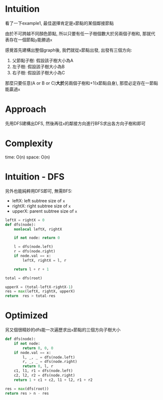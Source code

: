 # Intuition

看了一下example1, 最佳選擇肯定是`x`節點的某個鄰接節點

由於不可跨越不同顏色節點, 所以只要有任一子樹個數大於另兩個子樹和, 那就代表存在一個節點`y`能勝過`x`

感覺首先建構出整個graph後, 我們就從`x`節點出發, 出發有三個方向:
1. 父節點子樹: 假設該子樹大小為A
2. 左子樹: 假設該子樹大小為B
3. 右子樹: 假設該子樹大小為C

那麼只要任意(A or B or C)**大於**另兩個子樹和+1(x節點自身), 那麼必定存在一節點能贏過`x`

# Approach

先用DFS建構出DFS, 然後再往`x`的鄰接方向進行BFS求出各方向子樹和即可

# Complexity

time: O(n)
space: O(n)

# Intuition - DFS

另外也能純粹用DFS即可, 無需BFS:

- leftX: left subtree size of `x`
- rightX: right subtree size of `x`
- upperX: parent subtree size of `x`

```py
leftX = rightX = 0
def dfs(node):
    nonlocal leftX, rightX

    if not node: return 0

    l = dfs(node.left)
    r = dfs(node.right)
    if node.val == x:
        leftX, rightX = l, r

    return l + r + 1

total = dfs(root)

upperX = (total-leftX-rightX-1)
res = max(leftX, rightX, upperX)
return  res > total-res
```

# Optimized

另又個很精妙的dfs能一次遍歷求出`x`節點的三個方向子樹大小

```py
def dfs(node):
    if not node:
        return 0, 0, 0
    if node.val == x:
        l, _, _ = dfs(node.left)
        r, _, _ = dfs(node.right)
        return 0, l, r
    c1, l1, r1 = dfs(node.left)
    c2, l2, r2 = dfs(node.right)
    return 1 + c1 + c2, l1 + l2, r1 + r2

res = max(dfs(root))
return res > n - res
```